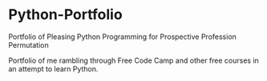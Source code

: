# Python-Portfolio
Portfolio of Pleasing Python Programming for Prospective Profession Permutation

Portfolio of me rambling through Free Code Camp and other free courses in an attempt to learn Python.
